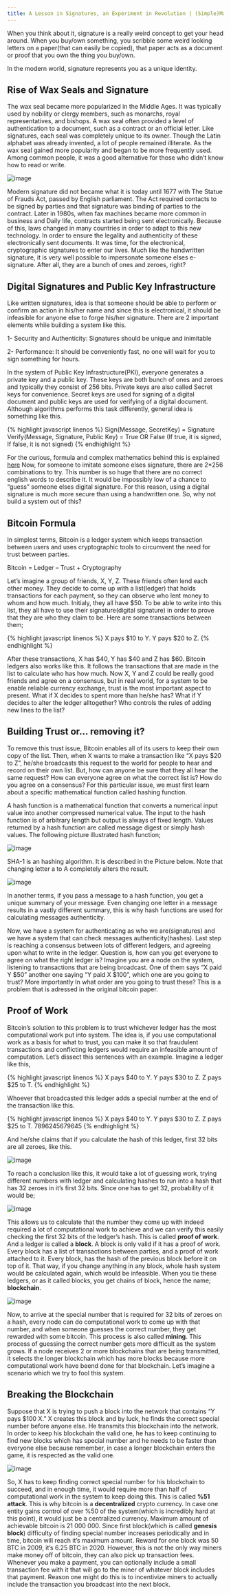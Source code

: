 ```yaml
---
title: A Lesson in Signatures, an Experiment in Revolution | (Simple)Math Behind Bitcoin 
---
```


When you think about it, signature is a really weird concept to get your head around. When you buy/own something, you scribble some weird looking letters on a paper(that can easily be copied), that paper acts as a document or proof that you own the thing you buy/own. 

In the modern world, signature represents you as a unique identity. 


## Rise of Wax Seals and Signature

The wax seal became more popularized in the Middle Ages. It was typically used by nobility or clergy members, such as monarchs, royal representatives, and bishops. A wax seal often provided a level of authentication to a document, such as a contract or an official letter. Like signatures, each seal was completely unique to its owner. Though the Latin alphabet was already invented, a lot of people remained illiterate. As the wax seal gained more popularity and began to be more frequently used. Among common people, it was a good alternative for those who didn’t know how to read or write.

![image](/img/signature.jpg)

Modern signature did not became what it is today until 1677 with The Statue of Frauds Act, passed by English parliament. The Act required contacts to be signed by parties and that signature was binding of parties to the contract. Later in 1980s, when fax machines became more common in business and Daily life, contracts started being sent electronically. Because of this, laws changed in many countries in order to adapt to this new technology. In order to ensure the legality and authenticity of these electronically sent documents. It was time, for the electronical, cryptographic signatures to enter our lives. Much like the handwritten signature, it is very well possible to impersonate someone elses e-signature. After all, they are a bunch of ones and zeroes, right?

## Digital Signatures and Public Key Infrastructure

Like written signatures, idea is that someone should be able to perform or confirm an action in his/her name and since this is electronical, it should be infeasible for anyone else to forge his/her signature. There are 2 important elements while building a system like this. 

1-	Security and Authenticity: Signatures should be unique and inimitable

2-	Performance: It should be conveniently fast, no one will wait for you to sign something for hours.


In the system of Public Key Infrastructure(PKI), everyone generates a private key and a public key. These keys are both bunch of ones and zeroes and typically they consist of 256 bits. Private keys are also called Secret keys for convenience. Secret keys are used for signing of a digital document and public keys are used for verifying of a digital document. Although algorithms performs this task differently, general idea is something like this.

{% highlight javascript linenos %}
Sign(Message, SecretKey) = Signature
Verify(Message, Signature, Public Key) = True OR False
(If true, it is signed, If false, it is not signed)
{% endhighlight %}

For the curious, formula and complex mathematics behind this is explained [here](https://en.wikipedia.org/wiki/Digital_Signature_Algorithm)
Now, for someone to imitate someone elses signature, there are 2*256 combinations to try. This number is so huge that there are no correct english words to describe it. It would be impossibly low of a chance to “guess” someone elses digital signature. For this reason, using a digital signature is much more secure than using a handwritten one. So, why not build a system out of this?


## Bitcoin Formula

In simplest terms, Bitcoin is a ledger system which keeps transaction between users and uses cryptographic tools to circumvent the need for trust between parties.

Bitcoin = Ledger – Trust + Cryptography

Let’s imagine a group of friends, X, Y, Z. These friends often lend each other money. They decide to come up with a list(ledger) that holds transactions for each payment, so they can observe who lent money to whom and how much. Initialy, they all have $50. To be able to write into this list, they all have to use their signature(digital signature) in order to prove that they are who they claim to be. 
Here are some transactions between them;

{% highlight javascript linenos %}
X pays $10 to Y.
Y pays $20 to Z.
{% endhighlight %}


After these transactions, X has $40, Y has $40 and Z has $60. Bitcoin ledgers also works like this. It follows the transactions that are made in the list to calculate who has how much. Now X, Y and Z could be really good friends and agree on a consensus, but in real world, for a system to be enable reliable currency exchange, trust is the most important aspect to present. What if X decides to spent more than he/she has? What if Y decides to alter the ledger alltogether? Who controls the rules of adding new lines to the list?

## Building Trust or… removing it?

To remove this trust issue, Bitcoin enables all of its users to keep their own copy of the list. Then, when X wants to make a transaction like “X pays $20 to Z”, he/she broadcasts this request to the world for people to hear and record on their own list. But, how can anyone be sure that they all hear the same request? How can everyone agree on what the correct list is? How do you agree on a consensus? For this particular issue, we must first learn about a specific mathematical function called hashing function.

A hash function is a mathematical function that converts a numerical input value into another compressed numerical value. The input to the hash function is of arbitrary length but output is always of fixed length. Values returned by a hash function are called message digest or simply hash values. The following picture illustrated hash function;

![image](/img/hash1.jpg)

SHA-1 is an hashing algorithm. It is described in the Picture below. Note that changing letter a to A completely alters the result. 

![image](/img/hash2.jpg)

In another terms, if you pass a message to a hash function, you get a unique summary of your message. Even changing one letter in a message results in a vastly different summary, this is why hash functions are used for calculating messages authenticity. 



Now, we have a system for authenticating as who we are(signatures) and we have a system that can check messages authenticity(hashes). Last step is reaching a consensus between lots of different ledgers, and agreeing upon what to write in the ledger. Question is, how can you get everyone to agree on what the right ledger is? Imagine you are a node on the system, listening to transactions that are being broadcast. One of them says “X paid Y $50” another one saying “Y paid X $100”, which one are you going to trust? More importantly In what order are you going to trust these? This is a problem that is adressed in the original bitcoin paper.

## Proof of Work

Bitcoin’s solution to this problem is to trust whichever ledger has the most computational work put into system. The idea is, if you use computational work as a basis for what to trust, you can make it so that fraudulent transactions and conflicting ledgers would require an infeasible amount of computation. Let’s dissect this sentences with an example. Imagine a ledger like this,

{% highlight javascript linenos %}
X pays $40 to Y.
Y pays $30 to Z.
Z pays $25 to T.
{% endhighlight %}

Whoever that broadcasted this ledger adds a special number at the end of the transaction like this. 

{% highlight javascript linenos %}
X pays $40 to Y.
Y pays $30 to Z.
Z pays $25 to T.
7896245679645
{% endhighlight %}

And he/she claims that if you calculate the hash of this ledger, first 32 bits are all zeroes, like this.

![image](/img/32bits.png)

To reach a conclusion like this, it would take a lot of guessing work, trying different numbers with ledger and calculating hashes to run into a hash that has 32 zeroes in it’s first 32 bits. Since one has to get 32, probability of it would be;

![image](/img/probability.png)

This allows us to calculate that the number they come up with indeed required a lot of computational work to achieve and we can verify this easily checking the first 32 bits of the ledger’s hash. This is called **proof of work**. And a ledger is called a **block**. A block is only valid if it has a proof of work. Every block has a list of transactions between parties, and a proof of work attached to it. Every block, has the hash of the previous block before it on top of it. That way, if you change anything in any block, whole hash system would be calculated again, which would be infeasible. When you tie these ledgers, or as it called  blocks, you get chains of block, hence the name; **blockchain**.

![image](/img/blockchain.png)

Now, to arrive at the special number that is required for 32 bits of zeroes on a hash, every node can do computational work to come up with that number, and when someone guesses the correct number, they get rewarded with some bitcoin. This process is also called **mining**. This process of guessing the correct number gets more difficult as the system grows. If a node receives 2 or more blockchains that are being transmitted, it selects the longer blockchain which has more blocks because more computational work have beend done for that blockchain. 
Let’s imagine a scenario which we try to fool this system.

## Breaking the Blockchain

Suppose that X is trying to push a block into the network that contains “Y pays $100 X.” X creates this block and by luck, he finds the correct special number before anyone else. He transmits this blockchain into the network. In order to keep his blockchain the valid one, he has to keep continuing to find new blocks which has special number and he needs to be faster than everyone else because remember, in case a longer blockchain enters the game, it is respected as the valid one. 

![image](/img/fooling.png)

So, X has to keep finding correct special number for his blockchain to succeed, and in enough time, it would require more than half of computational work in the system to keep doing this. This is called **%51 attack**. This is why bitcoin is a **decentralized** crypto currency. In case one entity gains control of over %50 of the system(which is incredibly hard at this point), it would just be a centralized currency. 
Maximum amount of achievable bitcoin is 21 000 000. Since first block(which is called **genesis block**) difficulty of finding special number increases periodically and in time, bitcoin will reach it’s maximum amount. Reward for one block was 50 BTC in 2009, it’s 6.25 BTC in 2020. However, this is not the only way miners make money off of bitcoin, they can also pick up transaction fees. Whenever you make a payment, you can optionally include a small transaction fee with it that will go to the miner of whatever block includes that payment. Reason one might do this is to incentivize miners to actually include the transaction you broadcast into the next block. 










